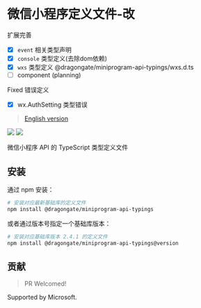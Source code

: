 # 微信小程序定义文件-改

扩展完善

* [x] `event` 相关类型声明
* [x] `console` 类型定义(去除dom依赖)
* [x] `wxs` 类型定义 @dragongate/miniprogram-api-typings/wxs.d.ts
* [ ] component (planning)

Fixed 错误定义
* [x] wx.AuthSetting 类型错误

> [English version](./README-en.md)

[![](https://img.shields.io/npm/v/@dragongate/miniprogram-api-typings.svg?style=flat)](https://www.npmjs.com/package/miniprogram-api-typings)
[![](https://img.shields.io/github/license/wechat-miniprogram/api-typings.svg)](https://github.com/wechat-miniprogram/miniprogram-api-typings)

微信小程序 API 的 TypeScript 类型定义文件

## 安装

通过 npm 安装：
```bash
# 安装对应最新基础库的定义文件
npm install @dragongate/miniprogram-api-typings
```

或者通过版本号指定一个基础库版本：
```bash
# 安装对应基础库版本 2.4.1 的定义文件
npm install @dragongate/miniprogram-api-typings@version
```


## 贡献

> PR Welcomed!

Supported by Microsoft.